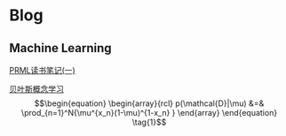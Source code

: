# Blog

## Machine Learning
[PRML读书笔记(一)](posts/ML/PRML读书笔记\(一\).md)

[贝叶斯概念学习](posts/ML/贝叶斯概念学习.md)
$$\begin{equation}
\begin{array}{rcl}
p(\mathcal{D}|\mu) &=& \prod_{n=1}^N{\mu^{x_n}(1-\mu)^{1-x_n} }
\end{array}
\end{equation} \tag{1}$$
